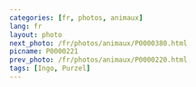 ```yaml
---
categories: [fr, photos, animaux]
lang: fr
layout: photo
next_photo: /fr/photos/animaux/P0000380.html
picname: P0000221
prev_photo: /fr/photos/animaux/P0000220.html
tags: [Ingo, Purzel]
---
```

